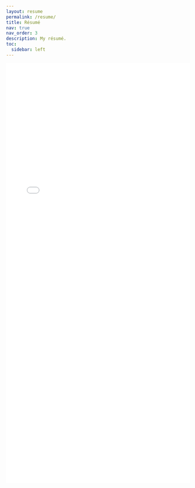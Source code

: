 ```yaml
---
layout: resume
permalink: /resume/
title: Résumé
nav: true
nav_order: 3
description: My résumé.
toc:
  sidebar: left
---
```


 <iframe 
  src="/assets/pdf/Résumé.pdf#toolbar=0&navpanes=0" 
  width="100%" 
  height="1150px"
  style="border: none;"
>
  <p>Your browser does not support PDFs. <a href="/assets/pdf/Résumé.pdf">Download the PDF</a>.</p>
</iframe>